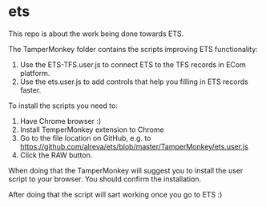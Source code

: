# ets

This repo is about the work being done towards ETS.

The TamperMonkey folder contains the scripts improving ETS functionality:

1. Use the ETS-TFS.user.js to connect ETS to the TFS records in ECom platform.
2. Use the ets.user.js to add controls that help you filling in ETS records faster.

To install the scripts you need to:

1. Have Chrome browser :)
2. Install TemperMonkey extension to Chrome
3. Go to the file location on GitHub, e.g. to https://github.com/alreva/ets/blob/master/TamperMonkey/ets.user.js
4. Click the RAW button.

When doing that the TamperMonkey will suggest you to install the user script to your browser.
You should confirm the installation.

After doing that the script will sart working once you go to ETS :)
